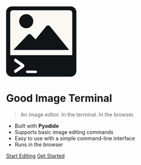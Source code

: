 <!-- _coverpage.md -->

![logo](_media/icon.png)

# Good Image Terminal

> An image editor. In the terminal. In the browser.

- Built with **Pyodide**
- Supports basic image editing commands
- Easy to use with a simple command-line interface
- Runs in the browser

[Start Editing](https://good-image-terminal.vercel.app)
[Get Started](#get-started)

